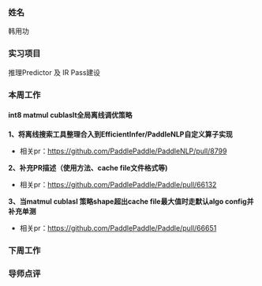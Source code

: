 ### 姓名
韩用功

### 实习项目
推理Predictor 及 IR Pass建设

### 本周工作

#### int8 matmul cublaslt全局离线调优策略

**1、将离线搜索工具整理合入到EfficientInfer/PaddleNLP自定义算子实现**

* 相关pr：https://github.com/PaddlePaddle/PaddleNLP/pull/8799

**2、补充PR描述（使用方法、cache file文件格式等)**

* 相关pr：https://github.com/PaddlePaddle/Paddle/pull/66132

**3、当matmul cublasl 策略shape超出cache file最大值时走默认algo config并补充单测**

* 相关pr：https://github.com/PaddlePaddle/Paddle/pull/66651


### 下周工作

### 导师点评
